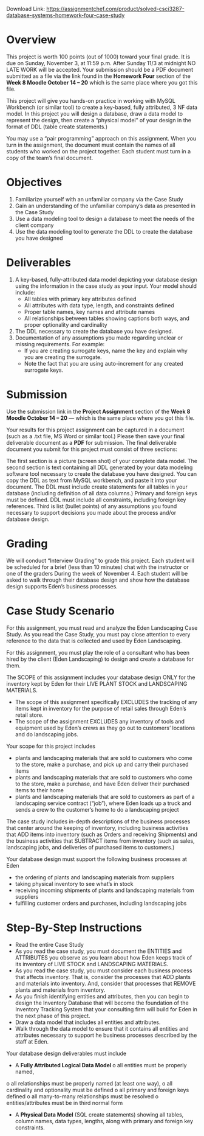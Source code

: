 Download Link: https://assignmentchef.com/product/solved-csci3287-database-systems-homework-four-case-study
<br>
<h1>Overview</h1>

This project is worth 100  points (out of 1000) toward your final grade. It is due on Sunday, November 3, at 11:59 p.m.     After Sunday 11/3 at midnight NO LATE WORK will be accepted.  Your submission should be a PDF document submitted as a file via the link found in the <strong>Homework Four</strong> section of the <strong>Week 8 Moodle October 14 – 20</strong> which is the same place where you got this file.

This project will give you hands-on practice in working with MySQL Workbench (or similar tool) to create a key-based, fully attributed, 3 NF data model.  In this project you will design a database, draw a data model to represent the design, then create a “physical model” of your design in the format of DDL (table create statements.)

You may use a “pair programming” approach on this assignment.  When you turn in the assignment, the document must contain the names of all students who worked on the project together.  Each student must turn in a copy of the team’s final document.

<h1>Objectives</h1>

<ol>

 <li>Familiarize yourself with an unfamiliar company via the Case Study</li>

 <li>Gain an understanding of the unfamiliar company’s data as presented in the Case Study</li>

 <li>Use a data modeling tool to design a database to meet the needs of the client company</li>

 <li>Use the data modeling tool to generate the DDL to create the database you have designed</li>

</ol>

<h1>Deliverables</h1>

<ol>

 <li>A key-based, fully-attributed data model depicting your database design using the information in the case study as your input. Your model should include:

  <ul>

   <li>All tables with primary key attributes defined</li>

   <li>All attributes with data type, length, and constraints defined</li>

   <li>Proper table names, key names and attribute names</li>

   <li>All relationships between tables showing captions both ways, and proper optionality and cardinality</li>

  </ul></li>

 <li>The DDL necessary to create the database you have designed.</li>

 <li>Documentation of any assumptions you made regarding unclear or missing requirements. For example:

  <ul>

   <li>If you are creating surrogate keys, name the key and explain why you are creating the surrogate.</li>

   <li>Note the fact that you are using auto-increment for any created surrogate keys.</li>

  </ul></li>

</ol>

<h1>Submission</h1>

Use the submission link in the <strong>Project Assignment</strong> section of the <strong>Week 8 Moodle October 14 – 20</strong> — which is the same place where you got this file.

Your results for this project assignment can be captured in a document (such as a .txt file, MS Word or similar tool.)  Please then save your final deliverable document as a <strong>PDF</strong> for submission.   The final deliverable document you submit for this project must consist of three sections:

The first section is a picture (screen shot) of your complete data model.  The second section is text containing all DDL generated by your data modeling software tool necessary to create the database you have designed.  You can copy the DDL as text from MySQL workbench, and paste it into your document.  The DDL must include create statements for all tables in your database (including definition of all data columns.)  Primary and foreign keys must be defined. DDL must include all constraints, including foreign key references.  Third is list (bullet points) of any assumptions you found necessary to support decisions you made about the process and/or database design.

<h1>Grading</h1>

We will conduct “Interview Grading” to grade this project.  Each student will be scheduled for a brief (less than 10 minutes) chat with the instructor or one of the graders During the week of November 4.  Each student will be asked to walk through their database design and show how the database design supports Eden’s business processes.

<h1>Case Study        Scenario</h1>

For this assignment, you must read and analyze the Eden Landscaping Case Study.  As you read the Case Study, you must pay close attention to every reference to the data that is collected and used by Eden Landscaping.

For this assignment, you must play the role of a consultant who has been hired by the client (Eden Landscaping) to design and create a database for them.

The SCOPE of this assignment includes your database design ONLY for the inventory kept by Eden for their LIVE PLANT STOCK and LANDSCAPING MATERIALS.

<ul>

 <li>The scope of this assignment specifically EXCLUDES the tracking of any items kept in inventory for the purpose of retail sales through Eden’s retail store.</li>

 <li>The scope of the assignment EXCLUDES any inventory of tools and equipment used by Eden’s crews as they go out to customers’ locations and do landscaping jobs.</li>

</ul>

Your  scope for this project  includes

<ul>

 <li>plants and landscaping materials that are sold to customers who come to the store, make a purchase, and pick up and carry their purchased items</li>

 <li>plants and landscaping materials that are sold to customers who come to the store, make a purchase, and have Eden deliver their purchased items to their home</li>

 <li>plants and landscaping materials that are sold to customers as part of a landscaping service contract (“job”), where Eden loads up a truck and sends a crew to the customer’s home to do a landscaping project</li>

</ul>




The case study includes in-depth descriptions of the business processes that center around the keeping of inventory, including business activities that ADD items into inventory (such as Orders and receiving Shipments) and the business activities that SUBTRACT items from inventory (such as sales, landscaping jobs, and deliveries of purchased items to customers.)

Your database design must support the following business processes at Eden

<ul>

 <li>the ordering of plants and landscaping materials from suppliers</li>

 <li>taking physical inventory to see what’s in stock</li>

 <li>receiving incoming shipments of plants and landscaping materials from suppliers</li>

 <li>fulfilling customer orders and purchases, including landscaping jobs</li>

</ul>




<h1>Step-By-Step    Instructions</h1>

<ul>

 <li>Read the entire Case Study</li>

 <li>As you read the case study, you must document the ENTITIES and ATTRIBUTES you observe as you learn about how Eden keeps track of its inventory of LIVE STOCK and LANDSCAPING MATERIALS.</li>

 <li>As you read the case study, you must consider each business process that affects inventory. That is, consider the processes that ADD plants and materials into inventory.  And, consider that processes that  REMOVE plants and materials from inventory.</li>

 <li>As you finish identifying entities and attributes, then you can begin to design the Inventory Database that will become the foundation of the Inventory Tracking System that your consulting firm will build for Eden in the next phase of this project.</li>

 <li>Draw a data model that includes all entities and attributes.</li>

 <li>Walk through the data model to ensure that it contains all entities and attributes necessary to support he business processes described by the staff at Eden.</li>

</ul>




Your database design deliverables must include

<ul>

 <li>A <strong>Fully Attributed Logical Data Model </strong>o all entities must be properly named,</li>

</ul>

o all relationships must be properly named (at least one way), o all cardinality and optionality must be defined o all primary and foreign keys defined o all many-to-many relationships must be resolved o entities/attributes must be in third normal form




<ul>

 <li>A <strong>Physical Data Model</strong> (SQL create statements) showing all tables, column names, data types, lengths, along with primary and foreign key constraints.</li>

</ul>


